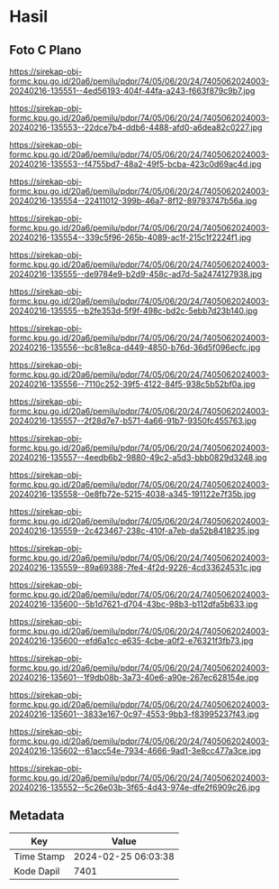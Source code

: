 # Hasil

## Foto C Plano

https://sirekap-obj-formc.kpu.go.id/20a6/pemilu/pdpr/74/05/06/20/24/7405062024003-20240216-135551--4ed56193-404f-44fa-a243-f663f879c9b7.jpg

https://sirekap-obj-formc.kpu.go.id/20a6/pemilu/pdpr/74/05/06/20/24/7405062024003-20240216-135553--22dce7b4-ddb6-4488-afd0-a6dea82c0227.jpg

https://sirekap-obj-formc.kpu.go.id/20a6/pemilu/pdpr/74/05/06/20/24/7405062024003-20240216-135553--f4755bd7-48a2-49f5-bcba-423c0d69ac4d.jpg

https://sirekap-obj-formc.kpu.go.id/20a6/pemilu/pdpr/74/05/06/20/24/7405062024003-20240216-135554--22411012-399b-46a7-8f12-89793747b56a.jpg

https://sirekap-obj-formc.kpu.go.id/20a6/pemilu/pdpr/74/05/06/20/24/7405062024003-20240216-135554--339c5f96-265b-4089-ac1f-215c1f2224f1.jpg

https://sirekap-obj-formc.kpu.go.id/20a6/pemilu/pdpr/74/05/06/20/24/7405062024003-20240216-135555--de9784e9-b2d9-458c-ad7d-5a2474127938.jpg

https://sirekap-obj-formc.kpu.go.id/20a6/pemilu/pdpr/74/05/06/20/24/7405062024003-20240216-135555--b2fe353d-5f9f-498c-bd2c-5ebb7d23b140.jpg

https://sirekap-obj-formc.kpu.go.id/20a6/pemilu/pdpr/74/05/06/20/24/7405062024003-20240216-135556--bc81e8ca-d449-4850-b76d-36d5f096ecfc.jpg

https://sirekap-obj-formc.kpu.go.id/20a6/pemilu/pdpr/74/05/06/20/24/7405062024003-20240216-135556--7110c252-39f5-4122-84f5-938c5b52bf0a.jpg

https://sirekap-obj-formc.kpu.go.id/20a6/pemilu/pdpr/74/05/06/20/24/7405062024003-20240216-135557--2f28d7e7-b571-4a66-91b7-9350fc455763.jpg

https://sirekap-obj-formc.kpu.go.id/20a6/pemilu/pdpr/74/05/06/20/24/7405062024003-20240216-135557--4eedb6b2-9880-49c2-a5d3-bbb0829d3248.jpg

https://sirekap-obj-formc.kpu.go.id/20a6/pemilu/pdpr/74/05/06/20/24/7405062024003-20240216-135558--0e8fb72e-5215-4038-a345-191122e7f35b.jpg

https://sirekap-obj-formc.kpu.go.id/20a6/pemilu/pdpr/74/05/06/20/24/7405062024003-20240216-135559--2c423467-238c-410f-a7eb-da52b8418235.jpg

https://sirekap-obj-formc.kpu.go.id/20a6/pemilu/pdpr/74/05/06/20/24/7405062024003-20240216-135559--89a69388-7fe4-4f2d-9226-4cd33624531c.jpg

https://sirekap-obj-formc.kpu.go.id/20a6/pemilu/pdpr/74/05/06/20/24/7405062024003-20240216-135600--5b1d7621-d704-43bc-98b3-b112dfa5b633.jpg

https://sirekap-obj-formc.kpu.go.id/20a6/pemilu/pdpr/74/05/06/20/24/7405062024003-20240216-135600--efd6a1cc-e635-4cbe-a0f2-e76321f3fb73.jpg

https://sirekap-obj-formc.kpu.go.id/20a6/pemilu/pdpr/74/05/06/20/24/7405062024003-20240216-135601--1f9db08b-3a73-40e6-a90e-267ec628154e.jpg

https://sirekap-obj-formc.kpu.go.id/20a6/pemilu/pdpr/74/05/06/20/24/7405062024003-20240216-135601--3833e167-0c97-4553-9bb3-f83995237f43.jpg

https://sirekap-obj-formc.kpu.go.id/20a6/pemilu/pdpr/74/05/06/20/24/7405062024003-20240216-135602--61acc54e-7934-4666-9ad1-3e8cc477a3ce.jpg

https://sirekap-obj-formc.kpu.go.id/20a6/pemilu/pdpr/74/05/06/20/24/7405062024003-20240216-135552--5c26e03b-3f65-4d43-974e-dfe2f6909c26.jpg


## Metadata

| Key        | Value               |
| ---------- | ------------------- |
| Time Stamp | 2024-02-25 06:03:38 |
| Kode Dapil | 7401                |




